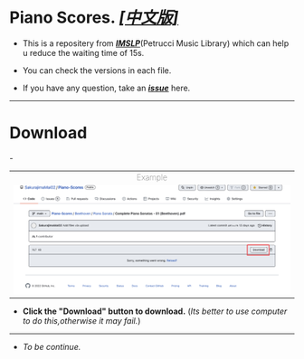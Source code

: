 # Piano Scores. *[[中文版]](https://github.com/SakurajimaMai02/Piano-Scores/blob/main/README-zh_CN.md)*
 - This is a repositery from *[**IMSLP**](https://imslp.org/)*(Petrucci Music Library) which can help u reduce the waiting time of 15s.
 <!-- more -->
 - You can check the versions in each file.
 
 - If you have any question, take an *[**issue**](https://github.com/SakurajimaMai02/Piano-Scores/issues)* here.
 ---
# Download
<table>
    <tr>
        <td> <div style="text-align: center;font-weight: 60;">Example<br></div> </td>-
    </tr>
    <tr>
        <td> <img src="https://raw.githubusercontent.com/SakurajimaMai02/Piano-Scores/main/images/1E1E4600-94DA-475B-A928-3ABCB15A2A7B.jpeg"></img> </td>
</table>

- **Click the "Download" button to download.** (*Its better to use computer to do this,otherwise it may fail.*)

---

- *To be continue.*
